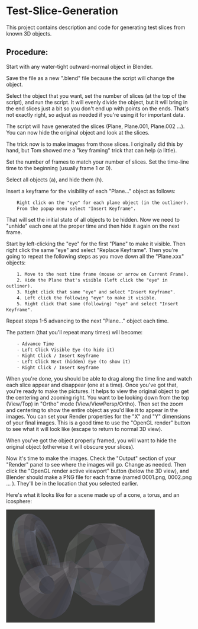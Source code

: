 # Test-Slice-Generation
This project contains description and code for generating test slices from known 3D objects. 

## Procedure:

Start with any water-tight outward-normal object in Blender.

Save the file as a new ".blend" file because the script will change the object.

Select the object that you want, set the number of slices (at the top of
the script), and run the script. It will evenly divide the object, but it will
bring in the end slices just a bit so you don't end up with points on the
ends. That's not exactly right, so adjust as needed if you're using it for
important data.

The script will have generated the slices (Plane, Plane.001, Plane.002 ...).
You can now hide the original object and look at the slices.

The trick now is to make images from those slices. I originally did this by
hand, but Tom showed me a "key framing" trick that can help (a little).

Set the number of frames to match your number of slices.
Set the time-line time to the beginning (usually frame 1 or 0).

Select all objects (a), and hide them (h).

Insert a keyframe for the visibility of each "Plane..." object as follows:

        Right click on the "eye" for each plane object (in the outliner).
        From the popup menu select "Insert Keyframe".

That will set the initial state of all objects to be hidden. Now we need
to "unhide" each one at the proper time and then hide it again on the
next frame.

Start by left-clicking the "eye" for the first "Plane" to make it visible.
Then right click the same "eye" and select "Replace Keyframe". Then
you're going to repeat the following steps as you move down all the
"Plane.xxx" objects:

        1. Move to the next time frame (mouse or arrow on Current Frame).
        2. Hide the Plane that's visible (left click the "eye" in outliner).
        3. Right click that same "eye" and select "Insert Keyframe".
        4. Left click the following "eye" to make it visible.
        5. Right click that same (following) "eye" and select "Insert Keyframe".

Repeat steps 1-5 advancing to the next "Plane..." object each time.

The pattern (that you'll repeat many times) will become:

        - Advance Time
        - Left Click Visible Eye (to hide it)
        - Right Click / Insert Keyframe
        - Left Click Next (hidden) Eye (to show it)
        - Right Click / Insert Keyframe

When you're done, you should be able to drag along the time line
and watch each slice appear and disappear (one at a time). Once
you've got that, you're ready to make the pictures. It helps to view
the original object to get the centering and zooming right. You want
to be looking down from the top (View/Top) in "Ortho" mode
(View/ViewPersp/Ortho). Then set the zoom and centering to show
the entire object as you'd like it to appear in the images. You can set
your Render properties for the "X" and "Y" dimensions of your final
images. This is a good time to use the "OpenGL render" button to
see what it will look like (escape to return to normal 3D view).

When you've got the object properly framed, you will want to hide
the original object (otherwise it will obscure your slices).

Now it's time to make the images. Check the "Output" section of
your "Render" panel to see where the images will go. Change as
needed. Then click the "OpenGL render active viewport" button
(below the 3D view), and Blender should make a PNG file for each
frame (named 0001.png, 0002.png ... ). They'll be in the location
that you selected earlier.

Here's what it looks like for a scene made up of a cone, a torus, and an icosphere:

![Animation](docs/Cone_Ico_Torus_Animation.gif?raw=true "Slices through combined objects")


